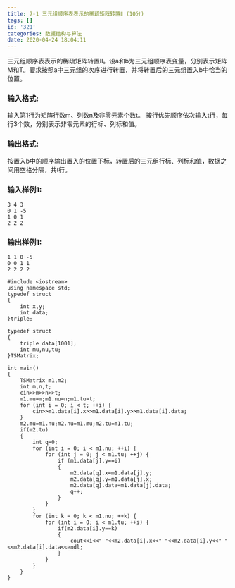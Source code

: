 ```yaml
---
title: 7-1 三元组顺序表表示的稀疏矩阵转置Ⅱ (10分)
tags: []
id: '321'
categories: 数据结构与算法
date: 2020-04-24 18:04:11
---
```


三元组顺序表表示的稀疏矩阵转置Ⅱ。设a和b为三元组顺序表变量，分别表示矩阵M和T。要求按照a中三元组的次序进行转置，并将转置后的三元组置入b中恰当的位置。

### 输入格式:

输入第1行为矩阵行数m、列数n及非零元素个数t。 按行优先顺序依次输入t行，每行3个数，分别表示非零元素的行标、列标和值。

### 输出格式:

按置入b中的顺序输出置入的位置下标，转置后的三元组行标、列标和值，数据之间用空格分隔，共t行。

### 输入样例1:

```
3 4 3
0 1 -5
1 0 1
2 2 2
```

### 输出样例1:

```
1 1 0 -5
0 0 1 1
2 2 2 2
```

```
#include <iostream>
using namespace std;
typedef struct
{
    int x,y;
    int data;
}triple;

typedef struct
{
    triple data[1001];
    int mu,nu,tu;
}TSMatrix;

int main()
{
    TSMatrix m1,m2;
    int m,n,t;
    cin>>m>>n>>t;
    m1.mu=m;m1.nu=n;m1.tu=t;
    for (int i = 0; i < t; ++i) {
        cin>>m1.data[i].x>>m1.data[i].y>>m1.data[i].data;
    }
    m2.mu=m1.nu;m2.nu=m1.mu;m2.tu=m1.tu;
    if(m2.tu)
    {
        int q=0;
        for (int i = 0; i < m1.nu; ++i) {
            for (int j = 0; j < m1.tu; ++j) {
                if (m1.data[j].y==i)
                {
                    m2.data[q].x=m1.data[j].y;
                    m2.data[q].y=m1.data[j].x;
                    m2.data[q].data=m1.data[j].data;
                    q++;
                }
            }
        }
        for (int k = 0; k < m1.nu; ++k) {
            for (int i = 0; i < m1.tu; ++i) {
                if(m2.data[i].y==k)
                {
                    cout<<i<<" "<<m2.data[i].x<<" "<<m2.data[i].y<<" "<<m2.data[i].data<<endl;
                }
            }
        }
    }
}
```